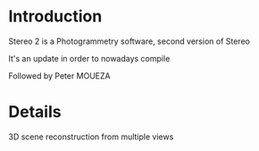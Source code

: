 # Introduction #

Stereo 2 is a Photogrammetry software, second version of Stereo

It's an update in order to nowadays compile



Followed by Peter MOUEZA


# Details #

3D scene reconstruction from multiple views